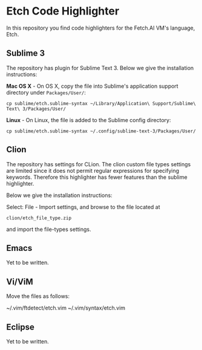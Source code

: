 Etch Code Highlighter
=======================
In this repository you find code highlighters for the Fetch.AI VM's language, Etch.

Sublime 3
---------
The repository has plugin for Sublime Text 3. Below we give the installation instructions:


**Mac OS X** - On OS X, copy the file into Sublime's application support directory under `Packages/User/`:

```
cp sublime/etch.sublime-syntax ~/Library/Application\ Support/Sublime\ Text\ 3/Packages/User/
```

**Linux** - On Linux, the file is added to the Sublime config directory:

```
cp sublime/etch.sublime-syntax ~/.config/sublime-text-3/Packages/User/
```

Clion
---------
The repository has settings for CLion. The clion custom file types settings are limited since it does not 
permit regular expressions for specifying keywords. Therefore this highlighter has fewer features than
the sublime highlighter.

Below we give the installation instructions:

Select: File - Import settings, and browse to the file located at

```
clion/etch_file_type.zip

```
and import the file-types settings.


Emacs
-----
Yet to be written.

Vi/ViM
------
Move the files as follows:

~/.vim/ftdetect/etch.vim
~/.vim/syntax/etch.vim

Eclipse
-------
Yet to be written.


